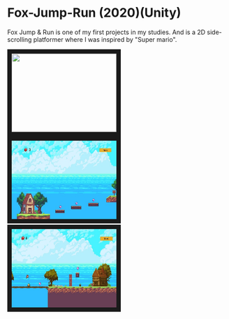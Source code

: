 # Fox-Jump-Run (2020)(Unity)

Fox Jump & Run is one of my first projects in my studies. And is a 2D side-scrolling platformer where I was inspired by "Super mario".

<img src="https://github.com/KazrailDxD/Fox-Jump-Run/blob/main/Haupmen%C3%BC%20Fox%20%26%20Run.jpg" width="240" height="180" border="10">
<img src="https://github.com/KazrailDxD/Fox-Jump-Run/blob/main/Fox%20Jump%20%26%20Run1.jpg" width="240" height="180" border="10">
<img src="https://github.com/KazrailDxD/Fox-Jump-Run/blob/main/Fox%20Jump%20%26%20Run%202.jpg" width="240" height="180" border="10">
